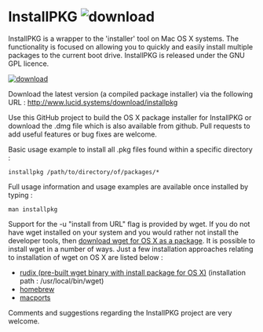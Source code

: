 # InstallPKG  ![download](http://lucidsystems.tk/images/multi/apple_package.png) #

InstallPKG is a wrapper to the 'installer' tool on Mac OS X systems. The functionality is focused on allowing you to quickly and easily install multiple packages to the current boot drive.  InstallPKG is released under the GNU GPL licence.

[![download](http://lucidsystems.tk/images/multi/download.png)](http://www.lucid.systems/download/installpkg)

Download the latest version (a compiled package installer) via the following URL : 
http://www.lucid.systems/download/installpkg

Use this GitHub project to build the OS X package installer for InstallPKG or download the .dmg file which is also available from github. Pull requests to add useful features or bug fixes are welcome.

Basic usage example to install all .pkg files found within a specific directory :

    installpkg /path/to/directory/of/packages/*


Full usage information and usage examples are available once installed by typing : 

    man installpkg


Support for the -u "install from URL" flag is provided by wget. If you do not have wget installed on your system and you would rather not install the developer tools, then [download wget for OS X as a package][3]. It is possible to install wget in a number of ways. Just a few installation approaches relating to installation of wget on OS X are listed below :
 * [rudix (pre-built wget binary with install package for OS X)][3] (installation path : /usr/local/bin/wget)
 * [homebrew][2]
 * [macports][1]


Comments and suggestions regarding the InstallPKG project are very welcome.


  [1]: https://www.macports.org
  [2]: http://brew.sh
  [3]: http://rudix.org/packages/wget.html
  